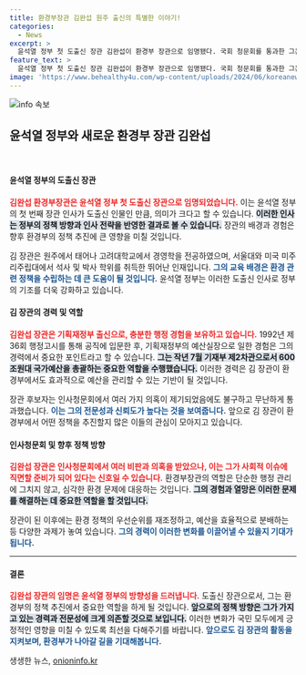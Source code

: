 ```yaml
---
title: 환경부장관 김완섭 원주 출신의 특별한 이야기!
categories:
  - News
excerpt: >
  윤석열 정부 첫 도출신 장관 김완섭이 환경부 장관으로 임명됐다. 국회 청문회를 통과한 그는 기획재정부 출신 예산통으로, 논란 속에서도 환경 정책의 새 길을 열 수 있을지 기대를 모은다.
feature_text: >
  윤석열 정부 첫 도출신 장관 김완섭이 환경부 장관으로 임명됐다. 국회 청문회를 통과한 그는 기획재정부 출신 예산통으로, 논란 속에서도 환경 정책의 새 길을 열 수 있을지 기대를 모은다.
image: 'https://www.behealthy4u.com/wp-content/uploads/2024/06/koreanews.jpg'
---
```


<p><img src="https://www.behealthy4u.com/wp-content/uploads/2024/06/koreanews.jpg" alt="info 속보" /></p>

<h2 data-ke-size="size26">윤석열 정부와 새로운 환경부 장관 김완섭</h2>

<p data-ke-size="size16">&nbsp;</p>

<h4>윤석열 정부의 도출신 장관</h4>

<p><b><span style="color: #ee2323;">김완섭 환경부장관은 윤석열 정부 첫 도출신 장관으로 임명되었습니다.</span></b> 이는 윤석열 정부의 첫 번째 장관 인사가 도출신 인물인 만큼, 의미가 크다고 할 수 있습니다. <b><span style="background-color: #21538527;">이러한 인사는 정부의 정책 방향과 인사 전략을 반영한 결과로 볼 수 있습니다.</span></b> 장관의 배경과 경험은 향후 환경부의 정책 추진에 큰 영향을 미칠 것입니다. </p>

<p>김 장관은 원주에서 태어나 고려대학교에서 경영학을 전공하였으며, 서울대와 미국 미주리주립대에서 석사 및 박사 학위를 취득한 뛰어난 인재입니다. <b><span style="color: #1a5490;">그의 교육 배경은 환경 관련 정책을 수립하는 데 큰 도움이 될 것입니다.</span></b> 윤석열 정부는 이러한 도출신 인사로 정부의 기조를 더욱 강화하고 있습니다.</p>

<h4>김 장관의 경력 및 역할</h4>

<p><b><span style="color: #ee2323;">김완섭 장관은 기획재정부 출신으로, 충분한 행정 경험을 보유하고 있습니다.</span></b> 1992년 제36회 행정고시를 통해 공직에 입문한 후, 기획재정부의 예산실장으로 일한 경험은 그의 경력에서 중요한 포인트라고 할 수 있습니다. <b><span style="background-color: #21538527;">그는 작년 7월 기재부 제2차관으로서 600조원대 국가예산을 총괄하는 중요한 역할을 수행했습니다.</span></b> 이러한 경력은 김 장관이 환경부에서도 효과적으로 예산을 관리할 수 있는 기반이 될 것입니다.</p>

<p>장관 후보자는 인사청문회에서 여러 가지 의혹이 제기되었음에도 불구하고 무난하게 통과했습니다. <b><span style="color: #1a5490;">이는 그의 전문성과 신뢰도가 높다는 것을 보여줍니다.</span></b> 앞으로 김 장관이 환경부에서 어떤 정책을 추진할지 많은 이들의 관심이 모아지고 있습니다.</p>

<h4>인사청문회 및 향후 정책 방향</h4>

<p><b><span style="color: #ee2323;">김완섭 장관은 인사청문회에서 여러 비판과 의혹을 받았으나, 이는 그가 사회적 이슈에 직면할 준비가 되어 있다는 신호일 수 있습니다.</span></b> 환경부장관의 역할은 단순한 행정 관리에 그치지 않고, 심각한 환경 문제에 대응하는 것입니다. <b><span style="background-color: #21538527;">그의 경험과 열망은 이러한 문제를 해결하는 데 중요한 역할을 할 것입니다.</span></b> </p>

<p>장관이 된 이후에는 환경 정책의 우선순위를 재조정하고, 예산을 효율적으로 분배하는 등 다양한 과제가 놓여 있습니다. <b><span style="color: #1a5490;">그의 경력이 이러한 변화를 이끌어낼 수 있을지 기대가 됩니다.</span></b> </p>

<hr>

<h4>결론</h4>

<p><b><span style="color: #ee2323;">김완섭 장관의 임명은 윤석열 정부의 방향성을 드러냅니다.</span></b> 도출신 장관으로서, 그는 환경부의 정책 추진에서 중요한 역할을 하게 될 것입니다. <b><span style="background-color: #21538527;">앞으로의 정책 방향은 그가 가지고 있는 경력과 전문성에 크게 의존할 것으로 보입니다.</span></b> 이러한 변화가 국민 모두에게 긍정적인 영향을 미칠 수 있도록 최선을 다해주기를 바랍니다. <b><span style="color: #1a5490;">앞으로도 김 장관의 활동을 지켜보며, 환경부가 나아갈 길을 기대해봅니다.</span></b></p>

<p data-ke-size="size16"></p>
생생한 뉴스, <a href="https://onioninfo.kr" rel="dofollow">onioninfo.kr</a>


